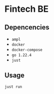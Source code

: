 # Fintech BE

## Depencencies

* `ampl`
* `docker`
* `docker-compose`
* `go 1.22.4`
* `just`

## Usage

```sh
just run
```
